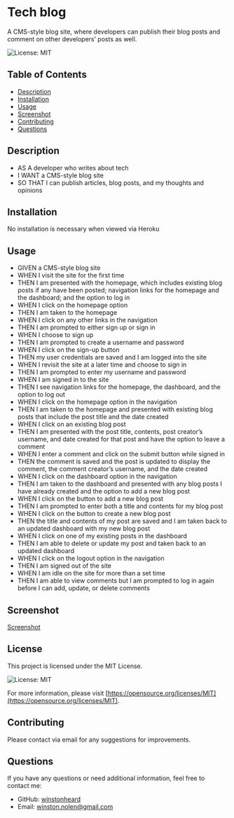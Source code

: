 # Tech blog
A CMS-style blog site, where developers can publish their blog posts and comment on other developers’ posts as well.

![License: MIT](https://img.shields.io/badge/License-MIT-green.svg)

## Table of Contents

- [Description](#description)
- [Installation](#installation)
- [Usage](#usage)
- [Screenshot](#screenshot) 
- [Contributing](#contributing)
- [Questions](#questions)

## Description

- AS A developer who writes about tech
- I WANT a CMS-style blog site
- SO THAT I can publish articles, blog posts, and my thoughts and opinions


## Installation

No installation is necessary when viewed via Heroku

## Usage

- GIVEN a CMS-style blog site
- WHEN I visit the site for the first time
- THEN I am presented with the homepage, which includes existing blog posts if any have been posted; navigation links for the homepage and the dashboard; and the option to log in
- WHEN I click on the homepage option
- THEN I am taken to the homepage
- WHEN I click on any other links in the navigation
- THEN I am prompted to either sign up or sign in
- WHEN I choose to sign up
- THEN I am prompted to create a username and password
- WHEN I click on the sign-up button
- THEN my user credentials are saved and I am logged into the site
- WHEN I revisit the site at a later time and choose to sign in
- THEN I am prompted to enter my username and password
- WHEN I am signed in to the site
- THEN I see navigation links for the homepage, the dashboard, and the option to log out
- WHEN I click on the homepage option in the navigation
- THEN I am taken to the homepage and presented with existing blog posts that include the post title and the date created
- WHEN I click on an existing blog post
- THEN I am presented with the post title, contents, post creator’s username, and date created for that post and have the option to leave a comment
- WHEN I enter a comment and click on the submit button while signed in
- THEN the comment is saved and the post is updated to display the comment, the comment creator’s username, and the date created
- WHEN I click on the dashboard option in the navigation
- THEN I am taken to the dashboard and presented with any blog posts I have already created and the option to add a new blog post
- WHEN I click on the button to add a new blog post
- THEN I am prompted to enter both a title and contents for my blog post
- WHEN I click on the button to create a new blog post
- THEN the title and contents of my post are saved and I am taken back to an updated dashboard with my new blog post
- WHEN I click on one of my existing posts in the dashboard
- THEN I am able to delete or update my post and taken back to an updated dashboard
- WHEN I click on the logout option in the navigation
- THEN I am signed out of the site
- WHEN I am idle on the site for more than a set time
- THEN I am able to view comments but I am prompted to log in again before I can add, update, or delete comments



## Screenshot

[Screenshot](/tech-blog-screenshot.png)



## License

This project is licensed under the MIT License. 

![License: MIT](https://img.shields.io/badge/License-MIT-green.svg)

For more information, please visit [https://opensource.org/licenses/MIT](https://opensource.org/licenses/MIT).


## Contributing

Please contact via email for any suggestions for improvements. 


## Questions

If you have any questions or need additional information, feel free to contact me:

- GitHub: [winstonheard](https://github.com/winstonheard)
- Email: winston.nolen@gmail.com
